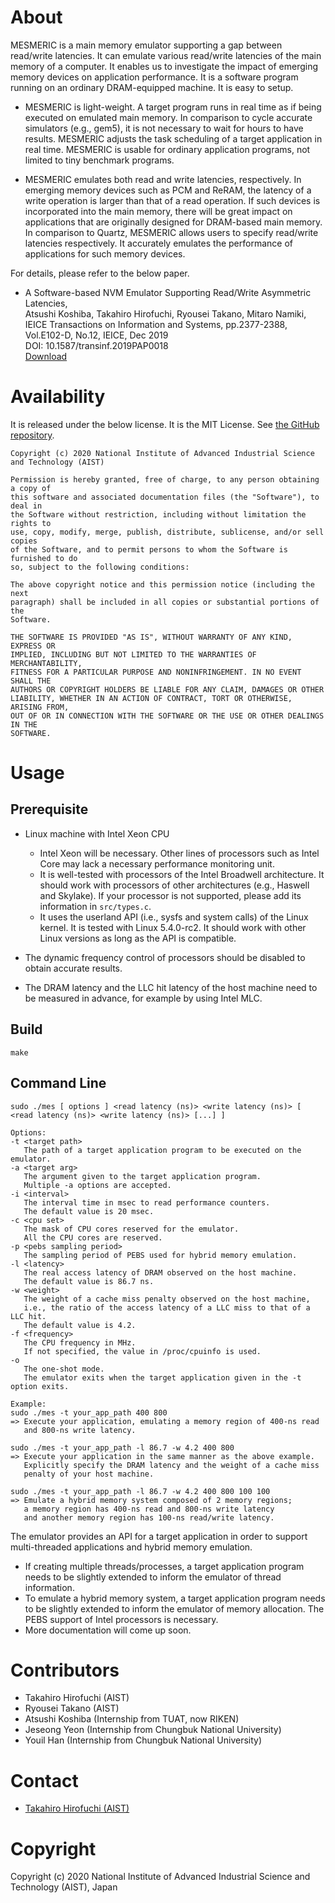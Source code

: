 # About

MESMERIC is a main memory emulator supporting a gap between read/write latencies.
It can emulate various read/write latencies of the main memory of a computer.
It enables us to investigate the impact of emerging memory devices on application performance.
It is a software program running on an ordinary DRAM-equipped machine. It is easy to setup.

- MESMERIC is light-weight. A target program runs in real time as if being
  executed on emulated main memory. In comparison to cycle accurate simulators
  (e.g., gem5), it is not necessary to wait for hours to have results.
  MESMERIC adjusts the task scheduling of a target application in real time.
  MESMERIC is usable for ordinary application programs, not limited to tiny
  benchmark programs.

- MESMERIC emulates both read and write latencies, respectively. In emerging
  memory devices such as PCM and ReRAM, the latency of a write operation is
  larger than that of a read operation. If such devices is incorporated
  into the main memory, there will be great impact on applications that are
  originally designed for DRAM-based main memory.
  In comparison to Quartz, MESMERIC allows users to specify read/write
  latencies respectively. It accurately emulates the performance of applications
  for such memory devices.

For details, please refer to the below paper.
- A Software-based NVM Emulator Supporting Read/Write Asymmetric Latencies,  
  Atsushi Koshiba, Takahiro Hirofuchi, Ryousei Takano, Mitaro Namiki,  
  IEICE Transactions on Information and Systems, pp.2377-2388, Vol.E102-D, No.12, IEICE, Dec 2019  
  DOI: 10.1587/transinf.2019PAP0018  
  [Download](http://doi.org/10.1587/transinf.2019PAP0018)


# Availability

It is released under the below license. It is the MIT License. See [the GitHub repository](https://takahiro-hirofuchi.github.io/mesmeric-emulator/).
```
Copyright (c) 2020 National Institute of Advanced Industrial Science and Technology (AIST)

Permission is hereby granted, free of charge, to any person obtaining a copy of
this software and associated documentation files (the "Software"), to deal in
the Software without restriction, including without limitation the rights to
use, copy, modify, merge, publish, distribute, sublicense, and/or sell copies
of the Software, and to permit persons to whom the Software is furnished to do
so, subject to the following conditions:

The above copyright notice and this permission notice (including the next
paragraph) shall be included in all copies or substantial portions of the
Software.

THE SOFTWARE IS PROVIDED "AS IS", WITHOUT WARRANTY OF ANY KIND, EXPRESS OR
IMPLIED, INCLUDING BUT NOT LIMITED TO THE WARRANTIES OF MERCHANTABILITY,
FITNESS FOR A PARTICULAR PURPOSE AND NONINFRINGEMENT. IN NO EVENT SHALL THE
AUTHORS OR COPYRIGHT HOLDERS BE LIABLE FOR ANY CLAIM, DAMAGES OR OTHER
LIABILITY, WHETHER IN AN ACTION OF CONTRACT, TORT OR OTHERWISE, ARISING FROM,
OUT OF OR IN CONNECTION WITH THE SOFTWARE OR THE USE OR OTHER DEALINGS IN THE
SOFTWARE.
```


# Usage

## Prerequisite

- Linux machine with Intel Xeon CPU
  - Intel Xeon will be necessary. Other lines of processors such as Intel Core
    may lack a necessary performance monitoring unit.
  - It is well-tested with processors of the Intel Broadwell
    architecture. It should work with processors of other architectures (e.g., Haswell and Skylake).
    If your processor is not supported, please add its information in ```src/types.c```.
  - It uses the userland API (i.e., sysfs and system calls) of the Linux kernel.
    It is tested with Linux 5.4.0-rc2. It should work with other Linux versions
    as long as the API is compatible.

- The dynamic frequency control of processors should be disabled to obtain
  accurate results.
- The DRAM latency and the LLC hit latency of the host machine need to be
  measured in advance, for example by using Intel MLC.

## Build

```
make
```

## Command Line

```
sudo ./mes [ options ] <read latency (ns)> <write latency (ns)> [ <read latency (ns)> <write latency (ns)> [...] ]

Options:
-t <target path>
   The path of a target application program to be executed on the emulator.
-a <target arg>
   The argument given to the target application program.
   Multiple -a options are accepted.
-i <interval>
   The interval time in msec to read performance counters.
   The default value is 20 msec.
-c <cpu set>
   The mask of CPU cores reserved for the emulator.
   All the CPU cores are reserved.
-p <pebs sampling period>
   The sampling period of PEBS used for hybrid memory emulation.
-l <latency>
   The real access latency of DRAM observed on the host machine.
   The default value is 86.7 ns.
-w <weight>
   The weight of a cache miss penalty observed on the host machine,
   i.e., the ratio of the access latency of a LLC miss to that of a LLC hit.
   The default value is 4.2.
-f <frequency>
   The CPU frequency in MHz.
   If not specified, the value in /proc/cpuinfo is used.
-o
   The one-shot mode.
   The emulator exits when the target application given in the -t option exits.

Example:
sudo ./mes -t your_app_path 400 800
=> Execute your application, emulating a memory region of 400-ns read
   and 800-ns write latency.

sudo ./mes -t your_app_path -l 86.7 -w 4.2 400 800
=> Execute your application in the same manner as the above example.
   Explicitly specify the DRAM latency and the weight of a cache miss
   penalty of your host machine.

sudo ./mes -t your_app_path -l 86.7 -w 4.2 400 800 100 100
=> Emulate a hybrid memory system composed of 2 memory regions;
   a memory region has 400-ns read and 800-ns write latency
   and another memory region has 100-ns read/write latency.
```

The emulator provides an API for a target application in order to support
multi-threaded applications and hybrid memory emulation.
- If creating multiple threads/processes, a target application program needs to
  be slightly extended to inform the emulator of thread information.
- To emulate a hybrid memory system, a target application program needs to be
  slightly extended to inform the emulator of memory allocation. The PEBS support of Intel processors is necessary. 
- More documentation will come up soon.


# Contributors

- Takahiro Hirofuchi (AIST)
- Ryousei Takano (AIST)
- Atsushi Koshiba (Internship from TUAT, now RIKEN)
- Jeseong Yeon (Internship from Chungbuk National University)
- Youil Han (Internship from Chungbuk National University)


# Contact

- [Takahiro Hirofuchi (AIST)](https://takahiro-hirofuchi.github.io)


# Copyright

Copyright (c) 2020 National Institute of Advanced Industrial Science and Technology (AIST), Japan
